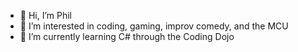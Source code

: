 - 👋 Hi, I’m Phil
- 👀 I’m interested in coding, gaming, improv comedy, and the MCU
- 🌱 I’m currently learning C# through the Coding Dojo


<!---
- 💞️ I’m looking to collaborate on ...
- 📫 How to reach me ...
PhilNoc2010/PhilNoc2010 is a ✨ special ✨ repository because its `README.md` (this file) appears on your GitHub profile.
You can click the Preview link to take a look at your changes.
--->
